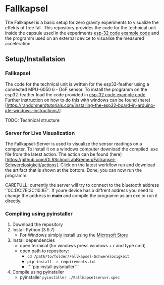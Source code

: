 # Fallkapsel
The Fallkapsel is a basic setup for zero gravity experiments to visualize the effekts of free fall.
This repository provides the code for the technical unit inside the capsule used in the experiments [esp-32 code example code](esp32-feather) and the programm used on an external device to visualise the measured acceleration.

## Setup/Installatsion

### Fallkapsel
The code for the technical unit is written for the esp32-feather using a connected MPU-6050 6 - DoF sensor.
To install the programm on the esp32-feather load the code provided in [esp-32 code example code](esp32-feather).
Further instruction on how to do this with windows can be found (here)[https://randomnerdtutorials.com/installing-the-esp32-board-in-arduino-ide-windows-instructions/].

TODO: Technical structure


### Server for Live Visualization
The Fallkapsel-Server is used to visualize the sensor readings on a computer.
To install it on a windows computer download the compiled .exe file from the latest action.
The action can be found (here)[https://github.com/DLRSchoolLabBremen/Fallkapsel-Schwerelosigkeit/actions].
Click on the latest workflow run and download the artifact that is shown at the bottom.
Done, you can now run the programm.

CAREFULL: currently the server will try to connect to the bluetooth address ''0C:DC:7E:3C:10:8E''. If youre device has a diffrent address you need to change the address in __main__ and compile the programm as am exe or run it directly.

### Compiling using pyinstaller
1. Download the repository
2. Install Python (3.9.7)
    - For Windows simlply install using the [Microsoft Store](https://apps.microsoft.com/store/detail/python-39/9P7QFQMJRFP7)
3. Install dependencies
   - open terminal (for windows press windows + r and type cmd)
   - open path to repository:
      - ```cd /path/to/folder/Fallkapsel-Schwerelosigkeit```
      - ```pip install -r requirements.txt```
      - ````pip install pyisntaller```
4. Compile using pyinstaller
   - pyinstaller ```pyinstaller ./Fallkapselserver.spec```
